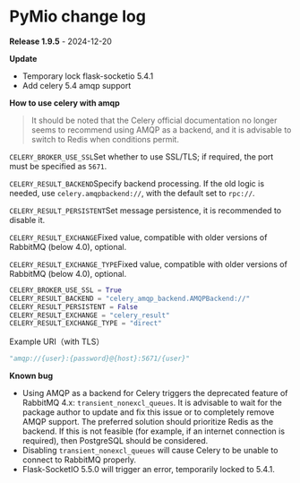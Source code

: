 # PyMio change log

**Release 1.9.5** - 2024-12-20

**Update**

- Temporary lock flask-socketio 5.4.1
- Add celery 5.4  amqp support

**How to use celery with amqp**

> It should be noted that the Celery official documentation no longer seems to recommend using AMQP as a backend, and it is advisable to switch to Redis when conditions permit.

`CELERY_BROKER_USE_SSL`Set whether to use SSL/TLS; if required, the port must be specified as `5671`.

`CELERY_RESULT_BACKEND`Specify backend processing. If the old logic is needed, use `celery.amqpbackend://`, with the default set to `rpc://`.

`CELERY_RESULT_PERSISTENT`Set message persistence, it is recommended to disable it.

`CELERY_RESULT_EXCHANGE`Fixed value, compatible with older versions of RabbitMQ (below 4.0), optional.

`CELERY_RESULT_EXCHANGE_TYPE`Fixed value, compatible with older versions of RabbitMQ (below 4.0), optional.

```python
CELERY_BROKER_USE_SSL = True
CELERY_RESULT_BACKEND = "celery_amqp_backend.AMQPBackend://"
CELERY_RESULT_PERSISTENT = False
CELERY_RESULT_EXCHANGE = "celery_result"
CELERY_RESULT_EXCHANGE_TYPE = "direct"
```

Example URI（with TLS）

```python
"amqp://{user}:{password}@{host}:5671/{user}"
```

**Known bug**

- Using AMQP as a backend for Celery triggers the deprecated feature of RabbitMQ 4.x: `transient_nonexcl_queues`. It is advisable to wait for the package author to update and fix this issue or to completely remove AMQP support. The preferred solution should prioritize Redis as the backend. If this is not feasible (for example, if an internet connection is required), then PostgreSQL should be considered.
- Disabling `transient_nonexcl_queues` will cause Celery to be unable to connect to RabbitMQ properly.
- Flask-SocketIO 5.5.0 will trigger an error, temporarily locked to 5.4.1.
